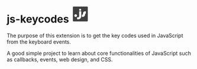 # js-keycodes ![alt tag][logo]

The purpose of this extension is to get the key codes used in JavaScript from the keyboard events.

A good simple project to learn about core functionalities of JavaScript such as callbacks, events, web design, and CSS.


[logo]: /res/js-keycode-logo.png "js-keycode-logo"

